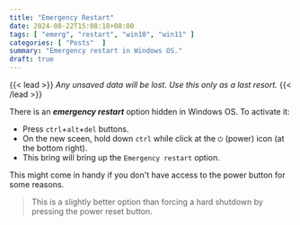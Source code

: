 ```yaml
---
title: "Emergency Restart"
date: 2024-08-22T15:08:18+08:00
tags: [ "emerg", "restart", "win10", "win11" ]
categories: [ "Posts"  ]
summary: "Emergency restart in Windows OS."
draft: true
---
```

{{< lead >}}
*Any unsaved data will be lost.*
*Use this only as a last resort.*
{{< /lead >}}

There is an ***emergency restart*** option hidden in Windows OS.
To activate it:

 - Press `ctrl`+`alt`+`del` buttons.
 - On the new sceen, hold down `ctrl` while click at the `⏻` (power) icon (at the bottom right). 
 - This bring will bring up the `Emergency restart` option.

This might come in handy if you don't have access to the power button for some reasons. 

> This is a slightly better option than forcing a hard shutdown by pressing the power reset button. 

